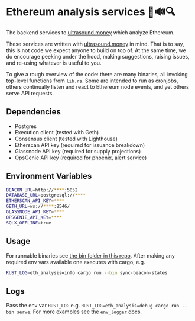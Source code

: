 # Ethereum analysis services 🦇🔊🔍

The backend services to [ultrasound.money](https://ultrasound.money/) which analyze Ethereum.

These services are written with [ultrasound.money](https://ultrasound.money/) in mind. That is to say, this is not code we expect anyone to build on top of. At the same time, we do encourage peeking under the hood, making suggestions, raising issues, and re-using whatever is useful to you.

To give a rough overview of the code: there are many binaries, all invoking top-level functions from `lib.rs`. Some are intended to run as cronjobs, others continually listen and react to Ethereum node events, and yet others serve API requests.

## Dependencies

- Postgres
- Execution client (tested with Geth)
- Consensus client (tested with Lighthouse)
- Etherscan API key (required for issuance breakdown)
- Glassnode API key (required for supply projections)
- OpsGenie API key (required for phoenix, alert service)

## Environment Variables

```sh
BEACON_URL=http://****:5052
DATABASE_URL=postgresql://****
ETHERSCAN_API_KEY=****
GETH_URL=ws://****:8546/
GLASSNODE_API_KEY=****
OPSGENIE_API_KEY=****
SQLX_OFFLINE=true
```

## Usage

For runnable binaries see [the bin folder in this repo](https://github.com/ultrasoundmoney/eth-analysis-rs/tree/main/src/bin). After making any required env vars available one executes with cargo, e.g.

```sh
RUST_LOG=eth_analysis=info cargo run --bin sync-beacon-states
```

## Logs
Pass the env var `RUST_LOG` e.g. `RUST_LOG=eth_analysis=debug cargo run --bin serve`. For more examples see [the `env_logger` docs](https://docs.rs/env_logger/latest/env_logger/).
